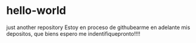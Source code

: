 # hello-world
just another repository
Estoy en proceso de githubearme en adelante mis depositos, que biens espero me indentifiquepronto!!!!
